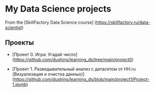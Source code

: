 # My Data Science projects 

From the [SkillFactory Data Science course] (https://skillfactory.ru/data-scientist)

## Проекты 

* [Проект 0. Игра: Угадай число] (https://github.com/dushins/learning_ds/tree/main/project0)

* [Проект 1. Разведывательный анализ с датасетом от HH.ru (Визуализация и очистка данных)] (https://github.com/dushins/learning_ds/blob/main/project1/Project-1.ipynb)
